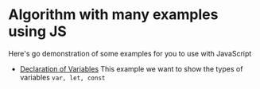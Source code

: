 # Algorithm with many examples using JS

Here's go demonstration of some examples for you to use with JavaScript

- [Declaration of Variables](https://github.com/ExamplesJS/basic/blob/master/variables.js)
  This example we want to show the types of variables `var, let, const`
